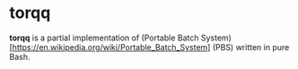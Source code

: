 # torqq

**torqq** is a partial implementation of (Portable Batch System)[https://en.wikipedia.org/wiki/Portable_Batch_System] (PBS) written in pure Bash. 
